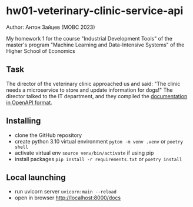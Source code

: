 # hw01-veterinary-clinic-service-api
Author: Антон Зайцев (МОВС 2023)

My homework 1 for the course "Industrial Development Tools" of the master's program "Machine Learning and Data-Intensive Systems" of the Higher School of Economics

## Task
The director of the veterinary clinic approached us and said:
"The clinic needs a microservice to store and update information for dogs!"
The director talked to the IT department, and they compiled the [documentation in OpenAPI format](clinic.yaml).

## Installing
- clone the GitHub repository
- create python 3.10 virtual environment `pyton -m venv .venv` or `poetry shell`
- activate virtual env `source venv/bin/activate` if using pip
- install packages `pip install -r requirements.txt` or `poetry install`

## Local launching
- run uvicorn server `uvicorn:main --reload`
- open in browser [http://localhost:8000/docs](http://localhost:8000/docs)
